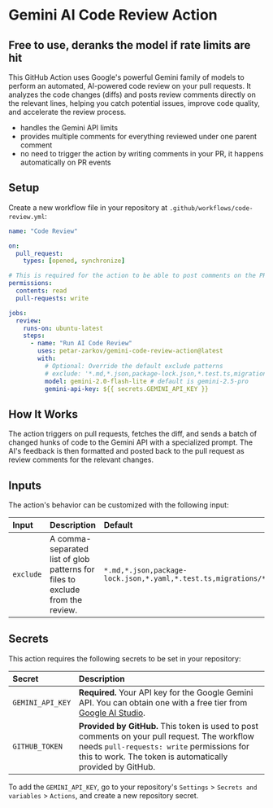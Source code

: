 # Gemini AI Code Review Action

## Free to use, deranks the model if rate limits are hit

[](https://www.google.com/search?q=https://github.com/marketplace/actions/gemini-ai-code-review-action) [](https://opensource.org/licenses/MIT)

This GitHub Action uses Google's powerful Gemini family of models to perform an automated, AI-powered code review on your pull requests. It analyzes the code changes (diffs) and posts review comments directly on the relevant lines, helping you catch potential issues, improve code quality, and accelerate the review process.

- handles the Gemini API limits
- provides multiple comments for everything reviewed under one parent comment
- no need to trigger the action by writing comments in your PR, it happens automatically on PR events

## Setup

Create a new workflow file in your repository at `.github/workflows/code-review.yml`:

```yaml
name: "Code Review"

on:
  pull_request:
    types: [opened, synchronize]

# This is required for the action to be able to post comments on the PR.
permissions:
  contents: read
  pull-requests: write

jobs:
  review:
    runs-on: ubuntu-latest
    steps:
      - name: "Run AI Code Review"
        uses: petar-zarkov/gemini-code-review-action@latest
        with:
          # Optional: Override the default exclude patterns
          # exclude: '*.md,*.json,package-lock.json,*.test.ts,migrations/*,*.spec.ts,*.e2e.ts,test/*,tests/*'
          model: gemini-2.0-flash-lite # default is gemini-2.5-pro
          gemini-api-key: ${{ secrets.GEMINI_API_KEY }}
```

## How It Works

The action triggers on pull requests, fetches the diff, and sends a batch of changed hunks of code to the Gemini API with a specialized prompt. The AI's feedback is then formatted and posted back to the pull request as review comments for the relevant changes.

## Inputs

The action's behavior can be customized with the following input:

| Input     | Description                                                                   | Default                                                                                         |
| :-------- | :---------------------------------------------------------------------------- | :---------------------------------------------------------------------------------------------- |
| `exclude` | A comma-separated list of glob patterns for files to exclude from the review. | `*.md,*.json,package-lock.json,*.yaml,*.test.ts,migrations/*,*.spec.ts,*.e2e.ts,test/*,tests/*` |

## Secrets

This action requires the following secrets to be set in your repository:

| Secret           | Description                                                                                                                                                                                              |
| :--------------- | :------------------------------------------------------------------------------------------------------------------------------------------------------------------------------------------------------- |
| `GEMINI_API_KEY` | **Required.** Your API key for the Google Gemini API. You can obtain one with a free tier from [Google AI Studio](https://aistudio.google.com/app/apikey).                                               |
| `GITHUB_TOKEN`   | **Provided by GitHub.** This token is used to post comments on your pull request. The workflow needs `pull-requests: write` permissions for this to work. The token is automatically provided by GitHub. |

To add the `GEMINI_API_KEY`, go to your repository's `Settings` \> `Secrets and variables` \> `Actions`, and create a new repository secret.

